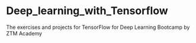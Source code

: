 # Deep_learning_with_Tensorflow
The exercises and projects for TensorFlow for Deep Learning Bootcamp by ZTM Academy
